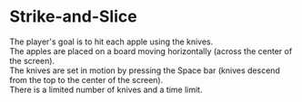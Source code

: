 # Strike-and-Slice
The player's goal is to hit each apple using the knives.<br>
The apples are placed on a board moving horizontally (across the center of the screen).<br>
The knives are set in motion by pressing the Space bar (knives descend from the top to the center of the screen).<br>
There is a limited number of knives and a time limit.<br>
